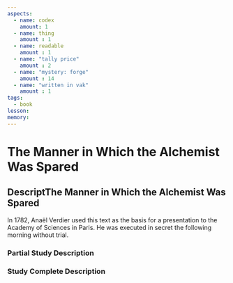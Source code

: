 ```yaml
---
aspects: 
  - name: codex
    amount: 1
  - name: thing
    amount : 1
  - name: readable
    amount : 1
  - name: "tally price"
    amount : 2
  - name: "mystery: forge"
    amount : 14
  - name: "written in vak"
    amount : 1
tags:
  - book
lesson: 
memory: 
---
```


# The Manner in Which the Alchemist Was Spared

## DescriptThe Manner in Which the Alchemist Was Spared

In 1782, Anaël Verdier used this text as the basis for a presentation to the Academy of Sciences in Paris. He was executed in secret the following morning without trial.

### Partial Study Description

### Study Complete Description
